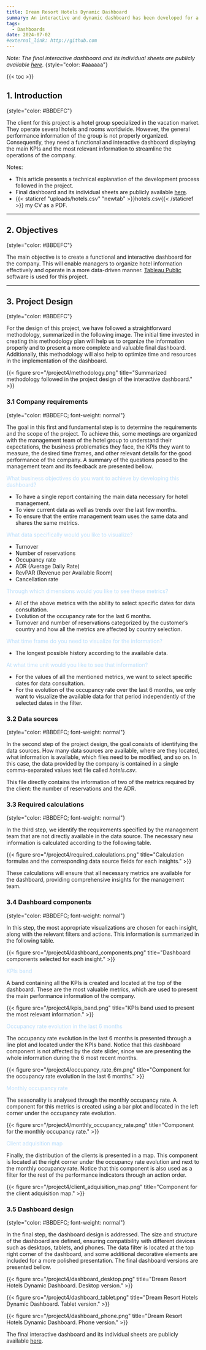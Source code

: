 ```yaml
---
title: Dream Resort Hotels Dynamic Dashboard
summary: An interactive and dynamic dashboard has been developed for a hotel group. The main KPIs, including turnover, ADR, number of reservations, occupancy rate, RevPAR, and cancellation rate, are visualized in the dashboard along with other relevant metrics.
tags:
  - Dashboards
date: 2024-07-02
#external_link: http://github.com
---
```

*Note: The final interactive dashboard and its individual sheets are publicly available [here](https://public.tableau.com/views/Dream_resort_hotels_dynamic_dashboard/Dashboard1?:language=es-ES&publish=yes&:sid=&:display_count=n&:origin=viz_share_link).*
{style="color: #aaaaaa"}

{{< toc >}}

## 1. Introduction
{style="color: #BBDEFC"}

The client for this project is a hotel group specialized in the vacation market. They operate several hotels and rooms worldwide. However, the general performance information of the group is not properly organized. Consequently, they need a functional and interactive dashboard displaying the main KPIs and the most relevant information to streamline the operations of the company.

Notes:

* This article presents a technical explanation of the development process followed in the project.
* Final dashboard and its individual sheets are publicly available [here](https://public.tableau.com/views/Dream_resort_hotels_dynamic_dashboard/Dashboard1?:language=es-ES&publish=yes&:sid=&:display_count=n&:origin=viz_share_link).
* {{< staticref "uploads/hotels.csv" "newtab" >}}hotels.csv{{< /staticref >}} my CV as a PDF.

---

## 2. Objectives
{style="color: #BBDEFC"}

The main objective is to create a functional and interactive dashboard for the company. This will enable managers to organize hotel information effectively and operate in a more data-driven manner. [Tableau Public](https://public.tableau.com/app/discover) software is used for this project.

---

## 3. Project Design
{style="color: #BBDEFC"}

For the design of this project, we have followed a straightforward methodology, summarized in the following image. The initial time invested in creating this methodology plan will help us to organize the information properly and to present a more complete and valuable final dashboard. Additionally, this methodology will also help to optimize time and resources in the implementation of the dashboard.

{{< figure src="/project4/methodology.png" title="Summarized methodology followed in the project design of the interactive dashboard." >}}

### 3.1 Company requirements
{style="color: #BBDEFC; font-weight: normal"}

 The goal in this first and fundamental step is to determine the requirements and the scope of the project. To achieve this, some meetings are organized with the management team of the hotel group to understand their expectations, the business problematics they face, the KPIs they want to measure, the desired time frames, and other relevant details for the good performance of the company. A summary of the questions posed to the management team and its feedback are presented bellow.

<text style='color: #BBDEFC; font-weight: normal;'>What business objectives do you want to achieve by developing this dashboard?</text>

* To have a single report containing the main data necessary for hotel management.
* To view current data as well as trends over the last few months.
* To ensure that the entire management team uses the same data and shares the same metrics.

<text style='color: #BBDEFC; font-weight: normal;'>What data specifically would you like to visualize?</text>

* Turnover
* Number of reservations
* Occupancy rate
* ADR (Average Daily Rate)
* RevPAR (Revenue per Available Room)
* Cancellation rate

<text style='color: #BBDEFC; font-weight: normal;'>Through which dimensions would you like to see these metrics?</text>

* All of the above metrics with the ability to select specific dates for data consultation.
* Evolution of the occupancy rate for the last 6 months.
* Turnover and number of reservations categorized by the customer’s country and how all the metrics are affected by country selection.

<text style='color: #BBDEFC; font-weight: normal;'>What time frame do you need to visualize for the information?</text>

* The longest possible history according to the available data.

<text style='color: #BBDEFC; font-weight: normal;'>At what time unit would you like to see that information?</text>

* For the values of all the mentioned metrics, we want to select specific dates for data consultation.
* For the evolution of the occupancy rate over the last 6 months, we only want to visualize the available data for that period independently of the selected dates in the filter.


### 3.2 Data sources
{style="color: #BBDEFC; font-weight: normal"}

In the second step of the project design, the goal consists of identifying the data sources. How many data sources are available, where are they located, what information is available, which files need to be modified, and so on. In this case, the data provided by the company is contained in a single comma-separated values text file called *hotels.csv*.

This file directly contains the information of two of the metrics required by the client: the number of reservations and the ADR.

### 3.3 Required calculations
{style="color: #BBDEFC; font-weight: normal"}

In the third step, we identify the requirements specified by the management team that are not directly available in the data source. The necessary new information is calculated according to the following table.

{{< figure src="/project4/required_calculations.png" title="Calculation formulas and the corresponding data source fields for each insights." >}}

These calculations will ensure that all necessary metrics are available for the dashboard, providing comprehensive insights for the management team.


### 3.4 Dashboard components
{style="color: #BBDEFC; font-weight: normal"}

In this step, the most appropriate visualizations are chosen for each insight, along with the relevant filters and actions. This information is summarized in the following table.

{{< figure src="/project4/dashboard_components.png" title="Dashboard components selected for each insight." >}}

<text style='color: #BBDEFC; font-weight: normal;'>KPIs band</text>

A band containing all the KPIs is created and located at the top of the dashboard. These are the most valuable metrics, which are used to present the main performance information of the company.

{{< figure src="/project4/kpis_band.png" title="KPIs band used to present the most relevant information." >}}

<text style='color: #BBDEFC; font-weight: normal;'>Occupancy rate evolution in the last 6 months</text>

The occupancy rate evolution in the last 6 months is presented through a line plot and located under the KPIs band. Notice that this dashboard component is not affected by the date slider, since we are presenting the whole information during the 6 most recent months.

{{< figure src="/project4/occupancy_rate_6m.png" title="Component for the occupancy rate evolution in the last 6 months." >}}

<text style='color: #BBDEFC; font-weight: normal;'>Monthly occupancy rate</text>

The seasonality is analysed through the monthly occupancy rate. A component for this metrics is created using a bar plot and located in the left corner under the occupancy rate evolution.

{{< figure src="/project4/monthly_occupancy_rate.png" title="Component for the monthly occupancy rate." >}}

<text style='color: #BBDEFC; font-weight: normal;'>Client adquisition map</text>

Finally, the distribution of the clients is presented in a map. This component is located at the right corner under the occupancy rate evolution and next to the monthly occupancy rate. Notice that this component is also used as a filter for the rest of the performance indicators through an action order.

{{< figure src="/project4/client_adquisition_map.png" title="Component for the client adquisition map." >}}


### 3.5 Dashboard design
{style="color: #BBDEFC; font-weight: normal"}

In the final step, the dashboard design is addressed. The size and structure of the dashboard are defined, ensuring compatibility with different devices such as desktops, tablets, and phones. The data filter is located at the top right corner of the dashboard, and some additional decorative elements are included for a more polished presentation. The final dashboard versions are presented bellow.

{{< figure src="/project4/dashboard_desktop.png" title="Dream Resort Hotels Dynamic Dashboard. Desktop version." >}}

{{< figure src="/project4/dashboard_tablet.png" title="Dream Resort Hotels Dynamic Dashboard. Tablet version." >}}

{{< figure src="/project4/dashboard_phone.png" title="Dream Resort Hotels Dynamic Dashboard. Phone version." >}}

The final interactive dashboard and its individual sheets are publicly available [here](https://public.tableau.com/views/Dream_resort_hotels_dynamic_dashboard/Dashboard1?:language=es-ES&publish=yes&:sid=&:display_count=n&:origin=viz_share_link).
